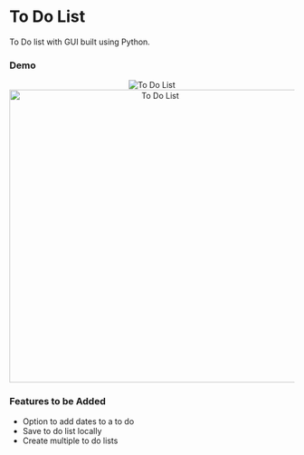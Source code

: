 # To Do List

To Do list with GUI built using Python.

### Demo

<p align="center">
  <img alt="To Do List" src='https://user-images.githubusercontent.com/39765499/51641332-ca6be900-1f5d-11e9-94a0-d12bb3ae1b95.gif'>

<img width="517" alt="To Do List" src="https://user-images.githubusercontent.com/39765499/51641337-ccce4300-1f5d-11e9-8391-b297d52abea5.png">
</p>

### Features to be Added

* Option to add dates to a to do
* Save to do list locally
* Create multiple to do lists